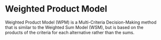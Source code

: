 # Weighted Product Model

Weighted Product Model (WPM) is a Multi-Criteria Decision-Making method that is similar to the Weighted Sum Model (WSM), but is based on the products of the criteria for each alternative rather than the sums.
